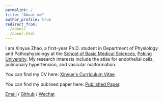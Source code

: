 ```yaml
---
permalink: /
title: "About me"
author_profile: true
redirect_from:
 -/about/
 -/about.html
---
```


I am Xinyue Zhao, a first-year Ph.D. student in Department of Physiology and Pathophysiology at the [School of Basic Medical Sciences](https://sbms.bjmu.edu.cn/), [Peking University](https://www.pku.edu.cn/). My research interests include the atlas for endothelial cells, pulmonary hypertension, and vascular malformation.

You can find my CV here: [Xinyue's Curriculum Vitae](/assets/CV_Xinyue_Zhao.pdf).

You can find my publised paper here: [Published Paper](/publications/).

[Email](2511110035@stu.pku.edu.cn) / [Github](https://github.com/2511110035) / [Wechat](/images/wechat.jpg) 
